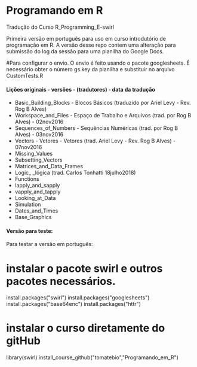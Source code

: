 # Programando em R 

Tradução do Curso R_Programming_E-swirl

Primeira versão em português para uso em curso introdutório de programação em R. A versão desse repo contem uma alteração para submissão do log da sessão para uma planilha do Google Docs. 

#Para configurar o envio. 
O envio é feito usando o pacote googlesheets. É necessário obter o número gs.key da planilha e substituir no arquivo CustomTests.R


#### Lições originais - versões - (tradutores) - data da tradução

* Basic_Building_Blocks - Blocos Básicos (traduzido por Ariel Levy - Rev. Rog B Alves)
* Workspace_and_Files - Espaço de Trabalho e Arquivos (trad. por Rog B Alves) - 02nov2016
* Sequences_of_Numbers - Sequências Numéricas (trad. por Rog B Alves) - 03nov2016
* Vectors - Vetores - Vetores (trad. Ariel Levy - Rev. Rog B Alves) - 07nov2016
* Missing_Values
* Subsetting_Vectors
* Matrices_and_Data_Frames
* Logic_ _lógica (trad. Carlos Tonhatti 18julho2018) 
* Functions
* lapply_and_sapply
* vapply_and_tapply
* Looking_at_Data
* Simulation
* Dates_and_Times
* Base_Graphics



#### Versão para teste:

Para testar a versão em português:
# instalar o pacote swirl e outros pacotes necessários.
install.packages("swirl")
install.packages("googlesheets")
install.packages("base64enc")
install.packages("httr")

# instalar o curso diretamente do gitHub
library(swirl)
install_course_github("tomatebio","Programando_em_R")


